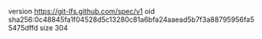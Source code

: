 version https://git-lfs.github.com/spec/v1
oid sha256:0c48845fa1f04528d5c13280c81a6bfa24aaead5b7f3a88795956fa55475dffd
size 304
